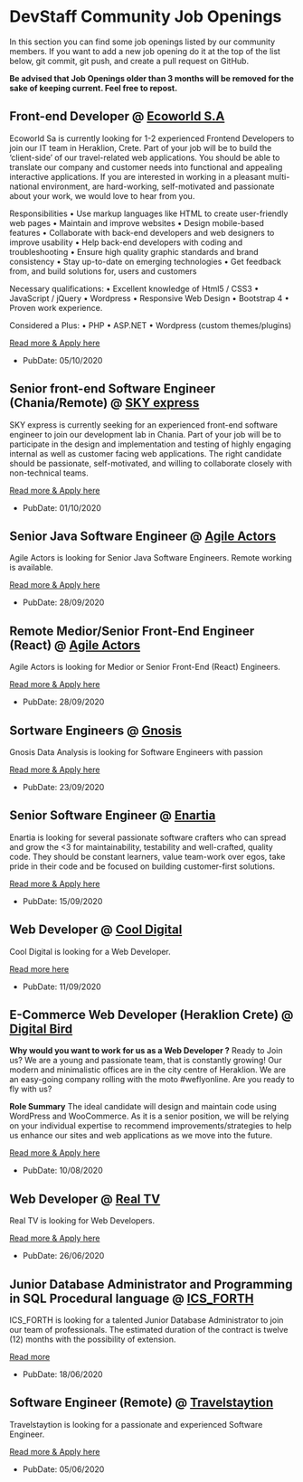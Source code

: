# DevStaff Community Job Openings

In this section you can find some job openings listed by our community members. If you want to add a new job opening do it at the top of the list below, git commit, git push, and create a pull request on GitHub.

__Be advised that Job Openings older than 3 months will be removed for the sake of keeping current. Feel free to repost.__

## Front-end Developer @ [Ecoworld S.A](https://greekferries-club.gr/)

Ecoworld Sa is currently looking for 1-2 experienced Frontend Developers to join our IT team in Heraklion, Crete. 
Part of your job will be to build the ‘client-side’ of our travel-related web applications. 
You should be able to translate our company and customer needs into functional and appealing interactive applications. 
If you are interested in working in a pleasant multi-national environment, are hard-working, self-motivated and
passionate about your work, we would love to hear from you.

Responsibilities
• Use markup languages like HTML to create user-friendly web pages
• Maintain and improve websites
• Design mobile-based features
• Collaborate with back-end developers and web designers to improve usability
• Help back-end developers with coding and troubleshooting
• Ensure high quality graphic standards and brand consistency
• Stay up-to-date on emerging technologies
• Get feedback from, and build solutions for, users and customers

Necessary qualifications: 
• Excellent knowledge of Html5 / CSS3
• JavaScript / jQuery
• Wordpress
• Responsive Web Design
• Bootstrap 4
• Proven work experience.

Considered a Plus:
• PHP
• ASP.NET
• Wordpress (custom themes/plugins)

[Read more & Apply here](https://greekferries-club.gr/company/work-places/)

* PubDate: 05/10/2020


## Senior front-end Software Engineer (Chania/Remote) @ [SKY express](https://www.skyexpress.gr)

SKY express is currently seeking for an experienced front-end software engineer to join our development lab in Chania. Part of your job will be to participate in the design and implementation and testing of highly engaging internal as well as customer facing web applications. The right candidate should be passionate, self-motivated, and willing to collaborate closely with non-technical teams.

[Read more & Apply here](https://www.skyexpress.gr/en/company/careers)

* PubDate: 01/10/2020

## Senior Java Software Engineer @ [Agile Actors](https://www.agileactors.com)

Agile Actors is looking for Senior Java Software Engineers. Remote working is available.

[Read more & Apply here](https://apply.workable.com/agileactors/j/D170D71B82/)

* PubDate: 28/09/2020

## Remote Medior/Senior Front-End Engineer (React) @ [Agile Actors](https://www.agileactors.com)

Agile Actors is looking for Medior or Senior Front-End (React) Engineers.

[Read more & Apply here](https://apply.workable.com/agileactors/j/89413B1464/)

* PubDate: 28/09/2020

## Sortware Engineers @ [Gnosis](https://jadbio.com)

Gnosis Data Analysis is looking for Software Engineers with passion  

[Read more & Apply here](https://www.jadbio.com/careers/)

* PubDate: 23/09/2020

## Senior Software Engineer @ [Enartia](https://www.enartia.com/)
Enartia is looking for several passionate software crafters who can spread and grow the <3 for maintainability, testability and well-crafted, quality code. They should be constant learners, value team-work over egos, take pride in their code and be focused on building customer-first solutions.

[Read more & Apply here](https://apply.workable.com/enartia/j/898F2DE47B/)

* PubDate: 15/09/2020

## Web Developer @ [Cool Digital](https://cool-digital.co.uk/)

Cool Digital is looking for a Web Developer.

[Read more here](https://cool-digital.co.uk/we-are-hiring/)

* PubDate: 11/09/2020

## E-Commerce Web Developer (Heraklion Crete) @ [Digital Bird](https://www.digitalbird.gr/)

**Why would you want to work for us as a Web Developer ?**
Ready to Join us? We are a young and passionate team, that is constantly growing! Our modern and minimalistic offices are in the city centre of Heraklion. We are an easy-going company rolling with the moto #weflyonline. Are you ready to fly with us?

**Role Summary**
 The ideal candidate will design and maintain code using WordPress and WooCommerce.
 As it is a senior position, we will be relying on your individual expertise to recommend improvements/strategies to help us enhance our sites and web applications as we move into the future.

[Read more & Apply here](https://www.digitalbird.gr/eukairies-karieras/#apply)

* PubDate: 10/08/2020

## Web Developer @ [Real TV](http://www.realtv-media.de/)

Real TV is looking for Web Developers.

[Read more & Apply here](http://www.realtv-media.de/jobs)

* PubDate: 26/06/2020

## Junior Database Administrator and Programming in SQL Procedural language @ [ICS_FORTH](https://www.ics.forth.gr)

ICS_FORTH is looking for a talented Junior Database Administrator to join our team of professionals. The estimated duration of the contract is twelve (12) months with the possibility of extension.

[Read more](https://jobs.ics.forth.gr/job_opportunities/1509_GR_ADA_ICS-1509_%CE%A0%CF%81%CE%BF%CE%BA%CE%AE%CF%81%CF%85%CE%BE%CE%B7_domain_new_%CE%A8%CE%A7%CE%94%CE%98469%CE%97%CE%9A%CE%A5-%CE%944%CE%92.pdf)

* PubDate: 18/06/2020

## Software Engineer (Remote) @ [Travelstaytion](https://www.travelstaytion.com)

Travelstaytion is looking for a passionate and experienced Software Engineer. 

[Read more & Apply here](https://apply.workable.com/staytion-ltd/j/DFF311728F/)

* PubDate: 05/06/2020

